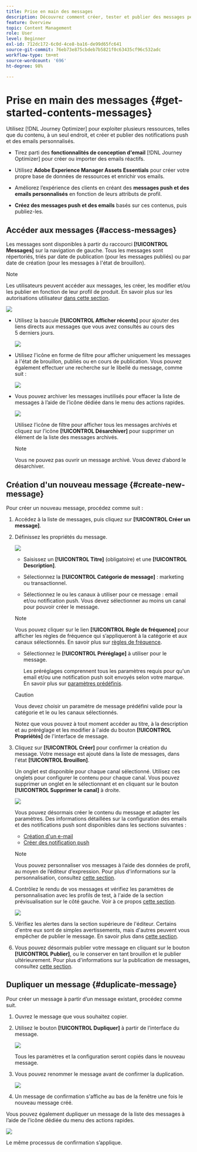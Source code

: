 ```yaml
---
title: Prise en main des messages
description: Découvrez comment créer, tester et publier des messages personnalisés dans Journey Optimizer
feature: Overview
topic: Content Management
role: User
level: Beginner
exl-id: 712dc172-6c0d-4ce8-ba16-de99d65fc641
source-git-commit: 76eb73e875cbdeb7b5821f0c63435cf96c532adc
workflow-type: tm+mt
source-wordcount: '696'
ht-degree: 98%

---
```


# Prise en main des messages {#get-started-contents-messages}

Utilisez [!DNL Journey Optimizer] pour exploiter plusieurs ressources, telles que du contenu, à un seul endroit, et créer et publier des notifications push et des emails personnalisés.

* Tirez parti des **fonctionnalités de conception d&#39;email** [!DNL Journey Optimizer] pour créer ou importer des emails réactifs.

* Utilisez **Adobe Experience Manager Assets Essentials** pour créer votre propre base de données de ressources et enrichir vos emails.

* Améliorez l’expérience des clients en créant des **messages push et des emails personnalisés** en fonction de leurs attributs de profil.

* **Créez des messages push et des emails** basés sur ces contenus, puis publiez-les.

## Accéder aux messages {#access-messages}

Les messages sont disponibles à partir du raccourci **[!UICONTROL Messages]** sur la navigation de gauche. Tous les messages sont répertoriés, triés par date de publication (pour les messages publiés) ou par date de création (pour les messages à l&#39;état de brouillon).

>[!NOTE]
>
>Les utilisateurs peuvent accéder aux messages, les créer, les modifier et/ou les publier en fonction de leur profil de produit. En savoir plus sur les autorisations utilisateur [dans cette section](../administration/permissions.md).

![](assets/messages-list.png)

* Utilisez la bascule **[!UICONTROL Afficher récents]** pour ajouter des liens directs aux messages que vous avez consultés au cours des 5 derniers jours.

   ![](assets/show-recent-messages.png)

* Utilisez l&#39;icône en forme de filtre pour afficher uniquement les messages à l&#39;état de brouillon, publiés ou en cours de publication. Vous pouvez également effectuer une recherche sur le libellé du message, comme suit :

   ![](assets/filter-messages.png)

* Vous pouvez archiver les messages inutilisés pour effacer la liste de messages à l’aide de l’icône dédiée dans le menu des actions rapides.

   ![](assets/archive-message.png)

   Utilisez l’icône de filtre pour afficher tous les messages archivés et cliquez sur l’icône **[!UICONTROL Désarchiver]** pour supprimer un élément de la liste des messages archivés.

   >[!NOTE]
   >
   >Vous ne pouvez pas ouvrir un message archivé. Vous devez d’abord le désarchiver.

## Création d&#39;un nouveau message {#create-new-message}

Pour créer un nouveau message, procédez comme suit :

1. Accédez à la liste de messages, puis cliquez sur **[!UICONTROL Créer un message]**.

1. Définissez les propriétés du message.

   ![](assets/create-message-properties.png)

   * Saisissez un **[!UICONTROL Titre]** (obligatoire) et une **[!UICONTROL Description]**.

   * Sélectionnez la **[!UICONTROL Catégorie de message]** : marketing ou transactionnel.

   * Sélectionnez le ou les canaux à utiliser pour ce message : email et/ou notification push. Vous devez sélectionner au moins un canal pour pouvoir créer le message.
   >[!NOTE]
   >
   >Vous pouvez cliquer sur le lien **[!UICONTROL Règle de fréquence]** pour afficher les règles de fréquence qui s’appliqueront à la catégorie et aux canaux sélectionnés. En savoir plus sur [règles de fréquence](../configuration/frequency-rules.md).

   * Sélectionnez le **[!UICONTROL Préréglage]** à utiliser pour le message.

      Les préréglages comprennent tous les paramètres requis pour qu&#39;un email et/ou une notification push soit envoyés selon votre marque. En savoir plus sur [paramètres prédéfinis](../configuration/message-presets.md).
   >[!CAUTION]
   >
   >Vous devez choisir un paramètre de message prédéfini valide pour la catégorie et le ou les canaux sélectionnés.

   Notez que vous pouvez à tout moment accéder au titre, à la description et au préréglage et les modifier à l&#39;aide du bouton **[!UICONTROL Propriétés]** de l&#39;interface de message.

1. Cliquez sur **[!UICONTROL Créer]** pour confirmer la création du message. Votre message est ajouté dans la liste de messages, dans l&#39;état **[!UICONTROL Brouillon]**.


   Un onglet est disponible pour chaque canal sélectionné. Utilisez ces onglets pour configurer le contenu pour chaque canal. Vous pouvez supprimer un onglet en le sélectionnant et en cliquant sur le bouton **[!UICONTROL Supprimer le canal]** à droite.

   ![](assets/create-messages-content.png)

   <!--
   >[!NOTE]
   >
   >If you enabled the **[!UICONTROL BCC email]** option in the preset, the BCC email address will display under the sender email. [Learn more](../configuration/email-settings.md#bcc-email)
   -->

   Vous pouvez désormais créer le contenu du message et adapter les paramètres. Des informations détaillées sur la configuration des emails et des notifications push sont disponibles dans les sections suivantes :

   * [Création d&#39;un e-mail](create-email.md)
   * [Créer des notification push](create-push.md)

   >[!NOTE]
   >   
   >Vous pouvez personnaliser vos messages à l’aide des données de profil, au moyen de l’éditeur d’expression. Pour plus d&#39;informations sur la personnalisation, consultez [cette section](../personalization/personalize.md).

1. Contrôlez le rendu de vos messages et vérifiez les paramètres de personnalisation avec les profils de test, à l&#39;aide de la section prévisualisation sur le côté gauche. Voir à ce propos [cette section](../design/preview.md).

   ![](assets/messages-simple-preview.png)

1. Vérifiez les alertes dans la section supérieure de l&#39;éditeur.  Certains d&#39;entre eux sont de simples avertissements, mais d&#39;autres peuvent vous empêcher de publier le message. En savoir plus dans [cette section](alerts.md).

1. Vous pouvez désormais publier votre message en cliquant sur le bouton **[!UICONTROL Publier]**, ou le conserver en tant brouillon et le publier ultérieurement. Pour plus d&#39;informations sur la publication de messages, consultez [cette section](publish-manage-message.md).

## Dupliquer un message {#duplicate-message}

Pour créer un message à partir d’un message existant, procédez comme suit.

1. Ouvrez le message que vous souhaitez copier.

1. Utilisez le bouton **[!UICONTROL Dupliquer]** à partir de l’interface du message.

   ![](assets/message-duplicate.png)

   Tous les paramètres et la configuration seront copiés dans le nouveau message.

1. Vous pouvez renommer le message avant de confirmer la duplication.

   ![](assets/message-duplicate-confirm.png)

1. Un message de confirmation s&#39;affiche au bas de la fenêtre une fois le nouveau message créé.

Vous pouvez également dupliquer un message de la liste des messages à l’aide de l’icône dédiée du menu des actions rapides.

![](assets/message-duplicate-from-list.png)

Le même processus de confirmation s’applique.

